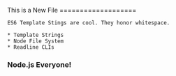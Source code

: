 This is a New File
    ===================

    ES6 Template Stings are cool. They honor whitespace.

    * Template Strings
    * Node File System
    * Readline CLIs

### Node.js Everyone!